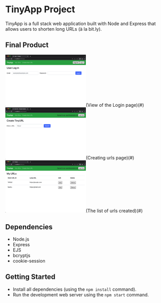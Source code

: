 # TinyApp Project

TinyApp is a full stack web application built with Node and Express that allows users to shorten long URLs (à la bit.ly).

## Final Product

<img alt="Login page" height="50%" width = "50%" src="./imgs/login.png" />(View of the Login page)(#)
<img alt="Where users can create tiny urls" height="50%" width ="50%" src="./imgs/create_urls.png" />(Creating urls page)(#)
<img alt="A list of urls created" height="50%" width ="50%" src="./imgs/my_urls.png" />(The list of urls created)(#)

## Dependencies

- Node.js
- Express
- EJS
- bcryptjs
- cookie-session

## Getting Started

- Install all dependencies (using the `npm install` command).
- Run the development web server using the `npm start` command.